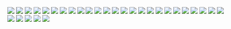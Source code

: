 ![](file1.png) 
![](file2.png) 
![](file3.png) 
![](file4.png) 
![](file5.png) 
![](file6.png) 
![](file7.png) 
![](file9.png) 
![](file10.png) 
![](file11.png) 
![](file12.png) 
![](file13.png) 
![](file14.png) 
![](file15.png) 
![](file16.png) 
![](file17.png) 
![](file18.png) 
![](file19.png) 
![](file20.png) 
![](file21.png) 
![](file22.png) 
![](file23.png) 
![](file24.png) 
![](file25.png) 
![](file26.png) 
![](file27.png) 
![](file28.png) 
![](file29.png) 
![](file30.png) 
![](file31.png) 
